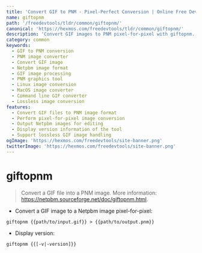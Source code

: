 ```yaml
---
title: 'Convert GIF to PNM - Pixel-Perfect Conversion | Online Free DevTools by Hexmos'
name: giftopnm
path: '/freedevtools/tldr/common/giftopnm/'
canonical: 'https://hexmos.com/freedevtools/tldr/common/giftopnm/'
description: 'Convert GIF images to PNM pixel-for-pixel with giftopnm. Achieve lossless image format conversion for graphic preservation and editing. Free online tool, no registration required.'
category: common
keywords:
  - GIF to PNM conversion
  - PNM image converter
  - Convert GIF image
  - Netpbm image format
  - GIF image processing
  - PNM graphics tool
  - Linux image conversion
  - MacOS image converter
  - Command line GIF converter
  - Lossless image conversion
features:
  - Convert GIF files to PNM image format
  - Perform pixel-for-pixel image conversion
  - Output Netpbm images for editing
  - Display version information of the tool
  - Support lossless GIF image handling
ogImage: 'https://hexmos.com/freedevtools/site-banner.png'
twitterImage: 'https://hexmos.com/freedevtools/site-banner.png'
---
```


# giftopnm

> Convert a GIF file into a PNM image.
> More information: <https://netpbm.sourceforge.net/doc/giftopnm.html>.

- Convert a GIF image to a Netpbm image pixel-for-pixel:

`giftopnm {{path/to/input.gif}} > {{path/to/output.pnm}}`

- Display version:

`giftopnm {{[-v|-version]}}`
